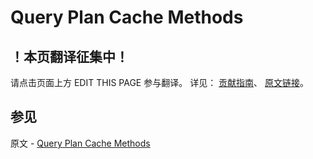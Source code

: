 # Query Plan Cache Methods

## ！本页翻译征集中！

请点击页面上方 EDIT THIS PAGE 参与翻译。
详见：
[贡献指南]( https://github.com/JinMuInfo/MongoDB-Manual-zh/blob/master/CONTRIBUTING.md )、
[原文链接](  https://docs.mongodb.com/manual/reference/method/js-plan-cache/  )。

## 参见

原文 - [Query Plan Cache Methods]( https://docs.mongodb.com/manual/reference/method/js-plan-cache/ )

